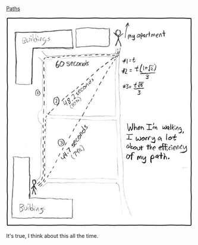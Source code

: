 [Paths](https://xkcd.com/85)

![Paths](./random_comic.png)

It's true, I think about this all the time.

